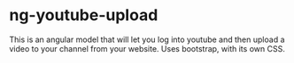 # ng-youtube-upload
This is an angular model that will let you log into youtube and then upload a video to your channel from your website. Uses bootstrap, with its own CSS.
